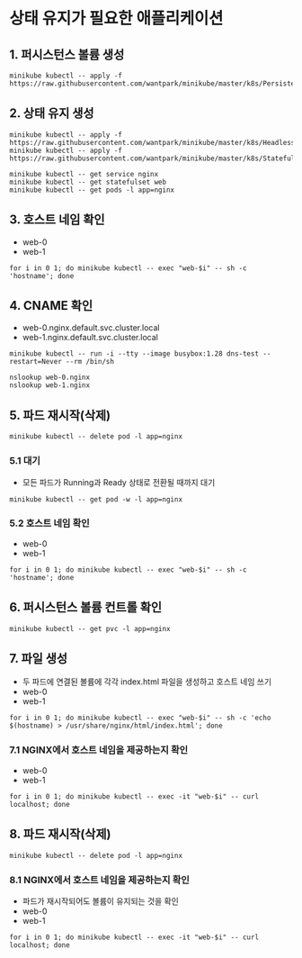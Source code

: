 # 상태 유지가 필요한 애플리케이션

## 1. 퍼시스턴스 볼륨 생성

```text
minikube kubectl -- apply -f https://raw.githubusercontent.com/wantpark/minikube/master/k8s/PersistentVolumeList.yaml
```

## 2. 상태 유지 생성

```text
minikube kubectl -- apply -f https://raw.githubusercontent.com/wantpark/minikube/master/k8s/HeadlessService.yaml
minikube kubectl -- apply -f https://raw.githubusercontent.com/wantpark/minikube/master/k8s/StatefulSet.yaml
```

```text
minikube kubectl -- get service nginx
minikube kubectl -- get statefulset web
minikube kubectl -- get pods -l app=nginx
```

## 3. 호스트 네임 확인

-   web-0
-   web-1

```text
for i in 0 1; do minikube kubectl -- exec "web-$i" -- sh -c 'hostname'; done
```

## 4. CNAME 확인

-   web-0.nginx.default.svc.cluster.local
-   web-1.nginx.default.svc.cluster.local

```text
minikube kubectl -- run -i --tty --image busybox:1.28 dns-test --restart=Never --rm /bin/sh

nslookup web-0.nginx
nslookup web-1.nginx
```

## 5. 파드 재시작(삭제)

```text
minikube kubectl -- delete pod -l app=nginx
```

### 5.1 대기

-   모든 파드가 Running과 Ready 상태로 전환될 때까지 대기

```text
minikube kubectl -- get pod -w -l app=nginx
```

### 5.2 호스트 네임 확인

-   web-0
-   web-1

```text
for i in 0 1; do minikube kubectl -- exec "web-$i" -- sh -c 'hostname'; done
```

## 6. 퍼시스턴스 볼륨 컨트롤 확인

```text
minikube kubectl -- get pvc -l app=nginx
```

## 7. 파일 생성

-   두 파드에 연결된 볼륨에 각각 index.html 파일을 생성하고 호스트 네임 쓰기
-   web-0
-   web-1

```text
for i in 0 1; do minikube kubectl -- exec "web-$i" -- sh -c 'echo $(hostname) > /usr/share/nginx/html/index.html'; done
```

### 7.1 NGINX에서 호스트 네임을 제공하는지 확인

-   web-0
-   web-1

```text
for i in 0 1; do minikube kubectl -- exec -it "web-$i" -- curl localhost; done
```

## 8. 파드 재시작(삭제)

```text
minikube kubectl -- delete pod -l app=nginx
```

### 8.1 NGINX에서 호스트 네임을 제공하는지 확인

-   파드가 재시작되어도 볼륨이 유지되는 것을 확인
-   web-0
-   web-1

```text
for i in 0 1; do minikube kubectl -- exec -it "web-$i" -- curl localhost; done
```
